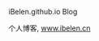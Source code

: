 
iBelen.github.io
Blog

个人博客,
<a href="http://www.ibelen.cn" target="_blank" title="Belen‘s Blog">www.ibelen.cn</a>
